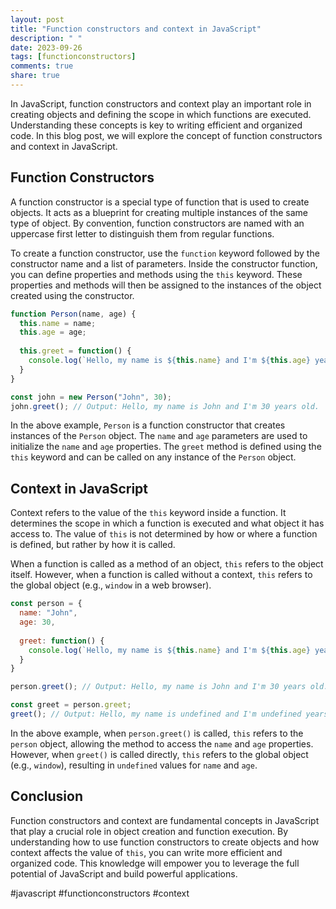 ```yaml
---
layout: post
title: "Function constructors and context in JavaScript"
description: " "
date: 2023-09-26
tags: [functionconstructors]
comments: true
share: true
---
```


In JavaScript, function constructors and context play an important role in creating objects and defining the scope in which functions are executed. Understanding these concepts is key to writing efficient and organized code. In this blog post, we will explore the concept of function constructors and context in JavaScript.

## Function Constructors

A function constructor is a special type of function that is used to create objects. It acts as a blueprint for creating multiple instances of the same type of object. By convention, function constructors are named with an uppercase first letter to distinguish them from regular functions.

To create a function constructor, use the `function` keyword followed by the constructor name and a list of parameters. Inside the constructor function, you can define properties and methods using the `this` keyword. These properties and methods will then be assigned to the instances of the object created using the constructor.

```javascript
function Person(name, age) {
  this.name = name;
  this.age = age;
  
  this.greet = function() {
    console.log(`Hello, my name is ${this.name} and I'm ${this.age} years old.`);
  }
}

const john = new Person("John", 30);
john.greet(); // Output: Hello, my name is John and I'm 30 years old.
```

In the above example, `Person` is a function constructor that creates instances of the `Person` object. The `name` and `age` parameters are used to initialize the `name` and `age` properties. The `greet` method is defined using the `this` keyword and can be called on any instance of the `Person` object.

## Context in JavaScript

Context refers to the value of the `this` keyword inside a function. It determines the scope in which a function is executed and what object it has access to. The value of `this` is not determined by how or where a function is defined, but rather by how it is called.

When a function is called as a method of an object, `this` refers to the object itself. However, when a function is called without a context, `this` refers to the global object (e.g., `window` in a web browser).

```javascript
const person = {
  name: "John",
  age: 30,
  
  greet: function() {
    console.log(`Hello, my name is ${this.name} and I'm ${this.age} years old.`);
  }
}

person.greet(); // Output: Hello, my name is John and I'm 30 years old.

const greet = person.greet;
greet(); // Output: Hello, my name is undefined and I'm undefined years old.
```

In the above example, when `person.greet()` is called, `this` refers to the `person` object, allowing the method to access the `name` and `age` properties. However, when `greet()` is called directly, `this` refers to the global object (e.g., `window`), resulting in `undefined` values for `name` and `age`.

## Conclusion

Function constructors and context are fundamental concepts in JavaScript that play a crucial role in object creation and function execution. By understanding how to use function constructors to create objects and how context affects the value of `this`, you can write more efficient and organized code. This knowledge will empower you to leverage the full potential of JavaScript and build powerful applications.

#javascript #functionconstructors #context